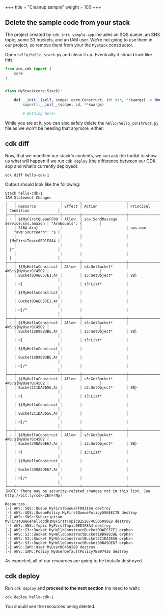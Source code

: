 +++
title = "Cleanup sample"
weight = 100
+++

## Delete the sample code from your stack

The project created by `cdk init sample-app` includes an SQS queue, an SNS
topic, some S3 buckets, and an IAM user. We're not going to use them in our
project, so remove them from your the `MyStack` constructor.

Open `hello/hello_stack.py` and clean it up. Eventually it should look like
this:

```python
from aws_cdk import (
    core
)


class MyStack(core.Stack):

    def __init__(self, scope: core.Construct, id: str, **kwargs) -> None:
        super().__init__(scope, id, **kwargs)

        # Nothing here!
```

While you are at it, you can also safely delete the `hello/hello_construct.py`
file as we won't be needing that anymore, either.

## cdk diff

Now, that we modified our stack's contents, we can ask the toolkit to show us
what will happen if we run `cdk deploy` (the difference between our CDK app and
what's currently deployed):

```console
cdk diff hello-cdk-1
```

Output should look like the following:

```
Stack hello-cdk-1
IAM Statement Changes
┌───┬────────────────────┬────────┬────────────────────┬────────────────────┬───────────────────────┐
│   │ Resource           │ Effect │ Action             │ Principal          │ Condition             │
├───┼────────────────────┼────────┼────────────────────┼────────────────────┼───────────────────────┤
│ - │ ${MyFirstQueueFF09 │ Allow  │ sqs:SendMessage    │ Service:sns.amazon │ "ArnEquals": {        │
│   │ 316A.Arn}          │        │                    │ aws.com            │   "aws:SourceArn": "$ │
│   │                    │        │                    │                    │ {MyFirstTopic0ED1F8A4 │
│   │                    │        │                    │                    │ }"                    │
│   │                    │        │                    │                    │ }                     │
├───┼────────────────────┼────────┼────────────────────┼────────────────────┼───────────────────────┤
│ - │ ${MyHelloConstruct │ Allow  │ s3:GetBucket*      │ AWS:${MyUserDC4502 │                       │
│   │ Bucket0DAEC57E1.Ar │        │ s3:GetObject*      │ 8B}                │                       │
│   │ n}                 │        │ s3:List*           │                    │                       │
│   │ ${MyHelloConstruct │        │                    │                    │                       │
│   │ Bucket0DAEC57E1.Ar │        │                    │                    │                       │
│   │ n}/*               │        │                    │                    │                       │
├───┼────────────────────┼────────┼────────────────────┼────────────────────┼───────────────────────┤
│ - │ ${MyHelloConstruct │ Allow  │ s3:GetBucket*      │ AWS:${MyUserDC4502 │                       │
│   │ Bucket18D9883BE.Ar │        │ s3:GetObject*      │ 8B}                │                       │
│   │ n}                 │        │ s3:List*           │                    │                       │
│   │ ${MyHelloConstruct │        │                    │                    │                       │
│   │ Bucket18D9883BE.Ar │        │                    │                    │                       │
│   │ n}/*               │        │                    │                    │                       │
├───┼────────────────────┼────────┼────────────────────┼────────────────────┼───────────────────────┤
│ - │ ${MyHelloConstruct │ Allow  │ s3:GetBucket*      │ AWS:${MyUserDC4502 │                       │
│   │ Bucket2C1DA3656.Ar │        │ s3:GetObject*      │ 8B}                │                       │
│   │ n}                 │        │ s3:List*           │                    │                       │
│   │ ${MyHelloConstruct │        │                    │                    │                       │
│   │ Bucket2C1DA3656.Ar │        │                    │                    │                       │
│   │ n}/*               │        │                    │                    │                       │
├───┼────────────────────┼────────┼────────────────────┼────────────────────┼───────────────────────┤
│ - │ ${MyHelloConstruct │ Allow  │ s3:GetBucket*      │ AWS:${MyUserDC4502 │                       │
│   │ Bucket398A5DE67.Ar │        │ s3:GetObject*      │ 8B}                │                       │
│   │ n}                 │        │ s3:List*           │                    │                       │
│   │ ${MyHelloConstruct │        │                    │                    │                       │
│   │ Bucket398A5DE67.Ar │        │                    │                    │                       │
│   │ n}/*               │        │                    │                    │                       │
└───┴────────────────────┴────────┴────────────────────┴────────────────────┴───────────────────────┘
(NOTE: There may be security-related changes not in this list. See http://bit.ly/cdk-2EhF7Np)

Resources
[-] AWS::SQS::Queue MyFirstQueueFF09316A destroy
[-] AWS::SQS::QueuePolicy MyFirstQueuePolicy596EEC78 destroy
[-] AWS::SNS::Subscription MyFirstQueuehellocdk1MyFirstTopicB252874C505090E8 destroy
[-] AWS::SNS::Topic MyFirstTopic0ED1F8A4 destroy
[-] AWS::S3::Bucket MyHelloConstructBucket0DAEC57E1 orphan
[-] AWS::S3::Bucket MyHelloConstructBucket18D9883BE orphan
[-] AWS::S3::Bucket MyHelloConstructBucket2C1DA3656 orphan
[-] AWS::S3::Bucket MyHelloConstructBucket398A5DE67 orphan
[-] AWS::IAM::User MyUserDC45028B destroy
[-] AWS::IAM::Policy MyUserDefaultPolicy7B897426 destroy
```

As expected, all of our resources are going to be brutally destroyed.

## cdk deploy

Run `cdk deploy` and __proceed to the next section__ (no need to wait):

```console
cdk deploy hello-cdk-1
```

You should see the resources being deleted.

